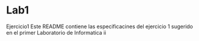 # Lab1
Ejercicio1
Este README contiene las especificacines del ejercicio 1 sugerido en el primer Laboratorio de Informatica ii
